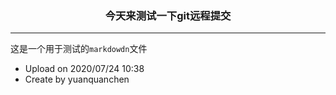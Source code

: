  ### <center>今天来测试一下git远程提交
 
 ---------
 
 这是一个用于测试的`markdowdn`文件
 + Upload on 2020/07/24 10:38
 + Create by yuanquanchen
 